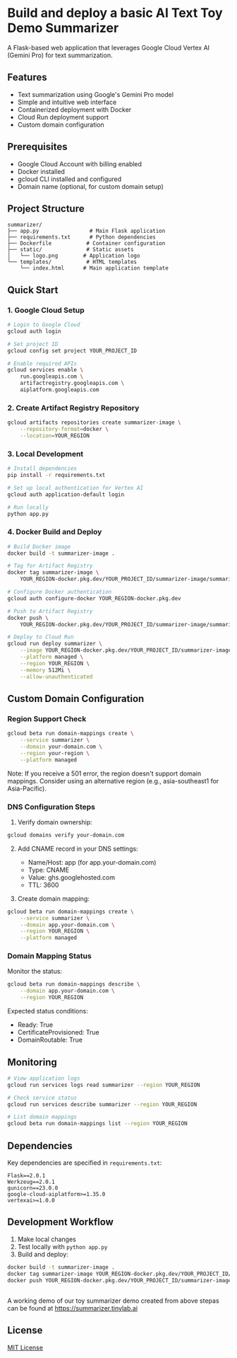 # Build and deploy a basic AI Text Toy Demo Summarizer

A Flask-based web application that leverages Google Cloud Vertex AI (Gemini Pro) for text summarization.

## Features

- Text summarization using Google's Gemini Pro model
- Simple and intuitive web interface
- Containerized deployment with Docker
- Cloud Run deployment support
- Custom domain configuration

## Prerequisites

- Google Cloud Account with billing enabled
- Docker installed
- gcloud CLI installed and configured
- Domain name (optional, for custom domain setup)

## Project Structure

```
summarizer/
├── app.py                # Main Flask application
├── requirements.txt      # Python dependencies
├── Dockerfile           # Container configuration
├── static/              # Static assets
│   └── logo.png        # Application logo
└── templates/           # HTML templates
    └── index.html      # Main application template
```

## Quick Start

### 1. Google Cloud Setup

```bash
# Login to Google Cloud
gcloud auth login

# Set project ID
gcloud config set project YOUR_PROJECT_ID

# Enable required APIs
gcloud services enable \
    run.googleapis.com \
    artifactregistry.googleapis.com \
    aiplatform.googleapis.com
```

### 2. Create Artifact Registry Repository

```bash
gcloud artifacts repositories create summarizer-image \
    --repository-format=docker \
    --location=YOUR_REGION
```

### 3. Local Development

```bash
# Install dependencies
pip install -r requirements.txt

# Set up local authentication for Vertex AI
gcloud auth application-default login

# Run locally
python app.py
```

### 4. Docker Build and Deploy

```bash
# Build Docker image
docker build -t summarizer-image .

# Tag for Artifact Registry
docker tag summarizer-image \
    YOUR_REGION-docker.pkg.dev/YOUR_PROJECT_ID/summarizer-image/summarizer:latest

# Configure Docker authentication
gcloud auth configure-docker YOUR_REGION-docker.pkg.dev

# Push to Artifact Registry
docker push \
    YOUR_REGION-docker.pkg.dev/YOUR_PROJECT_ID/summarizer-image/summarizer:latest

# Deploy to Cloud Run
gcloud run deploy summarizer \
    --image YOUR_REGION-docker.pkg.dev/YOUR_PROJECT_ID/summarizer-image/summarizer:latest \
    --platform managed \
    --region YOUR_REGION \
    --memory 512Mi \
    --allow-unauthenticated
```

## Custom Domain Configuration

### Region Support Check

```bash
gcloud beta run domain-mappings create \
    --service summarizer \
    --domain your-domain.com \
    --region your-region \
    --platform managed
```

Note: If you receive a 501 error, the region doesn't support domain mappings. Consider using an alternative region (e.g., asia-southeast1 for Asia-Pacific).

### DNS Configuration Steps

1. Verify domain ownership:
```bash
gcloud domains verify your-domain.com
```

2. Add CNAME record in your DNS settings:
   - Name/Host: app (for app.your-domain.com)
   - Type: CNAME
   - Value: ghs.googlehosted.com
   - TTL: 3600

3. Create domain mapping:
```bash
gcloud beta run domain-mappings create \
    --service summarizer \
    --domain app.your-domain.com \
    --region YOUR_REGION \
    --platform managed
```

### Domain Mapping Status

Monitor the status:
```bash
gcloud beta run domain-mappings describe \
    --domain app.your-domain.com \
    --region YOUR_REGION
```

Expected status conditions:
- Ready: True
- CertificateProvisioned: True
- DomainRoutable: True

## Monitoring

```bash
# View application logs
gcloud run services logs read summarizer --region YOUR_REGION

# Check service status
gcloud run services describe summarizer --region YOUR_REGION

# List domain mappings
gcloud beta run domain-mappings list --region YOUR_REGION
```

## Dependencies

Key dependencies are specified in `requirements.txt`:
```
Flask==2.0.1
Werkzeug==2.0.1
gunicorn==23.0.0
google-cloud-aiplatform>=1.35.0
vertexai>=1.0.0
```

## Development Workflow

1. Make local changes
2. Test locally with `python app.py`
3. Build and deploy:
```bash
docker build -t summarizer-image .
docker tag summarizer-image YOUR_REGION-docker.pkg.dev/YOUR_PROJECT_ID/summarizer-image/summarizer:latest
docker push YOUR_REGION-docker.pkg.dev/YOUR_PROJECT_ID/summarizer-image/summarizer:latest
```
##

A working demo of our toy summarizer demo created from above stepas can be found at https://summarizer.tinylab.ai 

## License

[MIT License](LICENSE)
